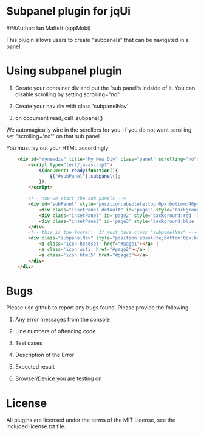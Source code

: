 # Subpanel plugin for jqUi
###Author: Ian Maffett (appMobi)

This plugin allows users to create "subpanels" that can be navigated in a panel.

# Using subpanel plugin

1) Create your container div and put the 'sub panel's indside of it.  You can disable scrolling by setting scrolling="no"

2) Create your nav div with class 'subpanelNav'

3) on document read, call .subpanel()

We automagically wire in the scrollers for you.  If you do not want scrolling, set "scrolling='no'" on that sub panel

You must lay out your HTML accordingly

```html
    <div id="mynewdiv" title="My New Div" class="panel" scrolling="no">  <!-- jqUi panel -->
        <script type="text/javascript">
            $(document).ready(function(){
                $("#subPanel").subpanel();
            });
        </script>

        <!-- now we start the sub panels -->
        <div id='subPanel' style="position:absolute;top:0px;bottom:40px;width:100%"> 
            <div class="insetPanel default" id='page1' style='background:green !important;height:999px'>Page 1</div>
            <div class="insetPanel" id='page2' style='background:red !important'>Page 2</div>
            <div class="insetPanel" id='page3' style='background:blue !important' scrolling="no">Page 3</div>
        </div>
        <!-- this is the footer.  If must have class "subpanelNav" -->
        <div class="subpanelNav" style="position:absolute;bottom:0px;height:40px;width:100%;line-height:24px;font-size:14px;text-align:center;background:black;color:white;">
            <a class='icon headset' href="#page1"></a> | 
            <a class='icon wifi' href="#page2"></a> | 
            <a class='icon html5' href="#page3"></a> 
        </div>
    </div>
 ```

# Bugs

Please use github to report any bugs found.  Please provide the following

1. Any error messages from the console

2. Line numbers of offending code

3. Test cases

4. Description of the Error

5. Expected result

6. Browser/Device you are testing on


# License

All plugins are licensed under the terms of the MIT License, see the included license.txt file.